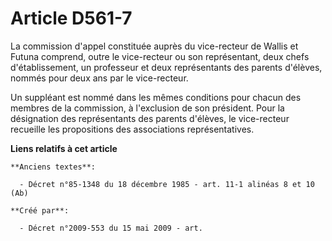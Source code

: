 # Article D561-7

La commission d'appel constituée auprès du vice-recteur de Wallis et Futuna comprend, outre le vice-recteur ou son
représentant, deux chefs d'établissement, un professeur et deux représentants des parents d'élèves, nommés pour deux ans par
le vice-recteur.

Un suppléant est nommé dans les mêmes conditions pour chacun des membres de la commission, à l'exclusion de son président.
Pour la désignation des représentants des parents d'élèves, le vice-recteur recueille les propositions des associations
représentatives.

**Liens relatifs à cet article**

	**Anciens textes**:

	  - Décret n°85-1348 du 18 décembre 1985 - art. 11-1 alinéas 8 et 10 (Ab)

	**Créé par**:

	  - Décret n°2009-553 du 15 mai 2009 - art.
